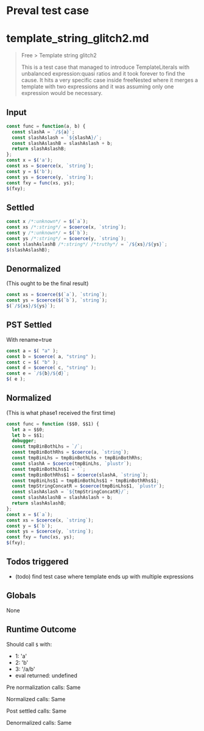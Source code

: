 # Preval test case

# template_string_glitch2.md

> Free > Template string glitch2
>
> This is a test case that managed to introduce TemplateLiterals with unbalanced expression:quasi ratios and it took forever to find the cause.
> It hits a very specific case inside freeNested where it merges a template with
> two expressions and it was assuming only one expression would be necessary.

## Input

`````js filename=intro
const func = function(a, b) {
  const slashA = `/${a}`;
  const slashAslash = `${slashA}/`;
  const slashAslashB = slashAslash + b;
  return slashAslashB;
};
const x = $('a');
const xs = $coerce(x, `string`);
const y = $('b');
const ys = $coerce(y, `string`);
const fxy = func(xs, ys);
$(fxy);
`````


## Settled


`````js filename=intro
const x /*:unknown*/ = $(`a`);
const xs /*:string*/ = $coerce(x, `string`);
const y /*:unknown*/ = $(`b`);
const ys /*:string*/ = $coerce(y, `string`);
const slashAslashB /*:string*/ /*truthy*/ = `/${xs}/${ys}`;
$(slashAslashB);
`````


## Denormalized
(This ought to be the final result)

`````js filename=intro
const xs = $coerce($(`a`), `string`);
const ys = $coerce($(`b`), `string`);
$(`/${xs}/${ys}`);
`````


## PST Settled
With rename=true

`````js filename=intro
const a = $( "a" );
const b = $coerce( a, "string" );
const c = $( "b" );
const d = $coerce( c, "string" );
const e = `/${b}/${d}`;
$( e );
`````


## Normalized
(This is what phase1 received the first time)

`````js filename=intro
const func = function ($$0, $$1) {
  let a = $$0;
  let b = $$1;
  debugger;
  const tmpBinBothLhs = `/`;
  const tmpBinBothRhs = $coerce(a, `string`);
  const tmpBinLhs = tmpBinBothLhs + tmpBinBothRhs;
  const slashA = $coerce(tmpBinLhs, `plustr`);
  const tmpBinBothLhs$1 = ``;
  const tmpBinBothRhs$1 = $coerce(slashA, `string`);
  const tmpBinLhs$1 = tmpBinBothLhs$1 + tmpBinBothRhs$1;
  const tmpStringConcatR = $coerce(tmpBinLhs$1, `plustr`);
  const slashAslash = `${tmpStringConcatR}/`;
  const slashAslashB = slashAslash + b;
  return slashAslashB;
};
const x = $(`a`);
const xs = $coerce(x, `string`);
const y = $(`b`);
const ys = $coerce(y, `string`);
const fxy = func(xs, ys);
$(fxy);
`````


## Todos triggered


- (todo) find test case where template ends up with multiple expressions


## Globals


None


## Runtime Outcome


Should call `$` with:
 - 1: 'a'
 - 2: 'b'
 - 3: '/a/b'
 - eval returned: undefined

Pre normalization calls: Same

Normalized calls: Same

Post settled calls: Same

Denormalized calls: Same
